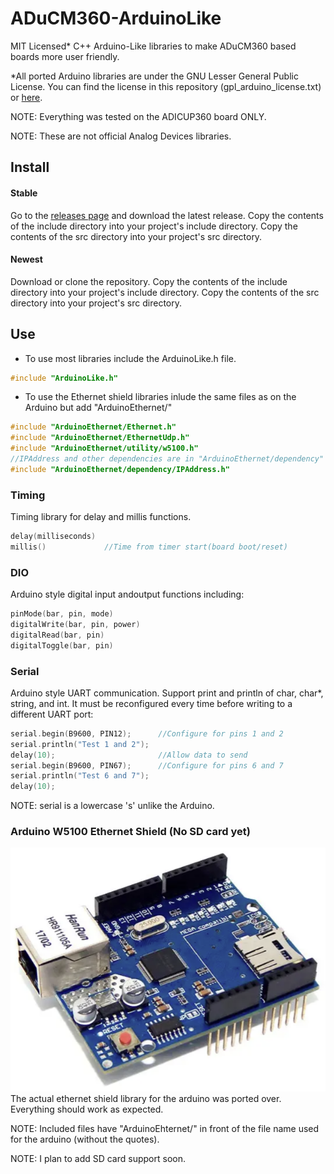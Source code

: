 # ADuCM360-ArduinoLike
MIT Licensed* C++ Arduino-Like libraries to make ADuCM360 based boards more user friendly.

*All ported Arduino libraries are under the GNU Lesser General Public License. You can find the license in this repository (gpl_arduino_license.txt) or [here](https://github.com/arduino/Arduino/blob/master/license.txt).

NOTE: Everything was tested on the ADICUP360 board ONLY.

NOTE: These are not official Analog Devices libraries.
## Install
#### Stable
Go to the [releases page](https://github.com/MB3hel/ADuCM360-ArduinoLike/releases "Releases") and download the latest release. Copy the contents of the include directory into your project's include directory. Copy the contents of the src directory into your project's src directory.
#### Newest
Download or clone the repository. Copy the contents of the include directory into your project's include directory. Copy the contents of the src directory into your project's src directory.
## Use
- To use most libraries include the ArduinoLike.h file.
```cpp
#include "ArduinoLike.h"
```
- To use the Ethernet shield libraries inlude the same files as on the Arduino but add "ArduinoEthernet/"
```cpp
#include "ArduinoEthernet/Ethernet.h"
#include "ArduinoEthernet/EthernetUdp.h"
#include "ArduinoEthernet/utility/w5100.h"
//IPAddress and other dependencies are in "ArduinoEthernet/dependency"
#include "ArduinoEthernet/dependency/IPAddress.h"
```
### Timing
Timing library for delay and millis functions.
```cpp
delay(milliseconds)
millis()             //Time from timer start(board boot/reset)
```
### DIO
Arduino style digital input andoutput functions including:
```cpp
pinMode(bar, pin, mode)
digitalWrite(bar, pin, power)
digitalRead(bar, pin)
digitalToggle(bar, pin)
```
### Serial
Arduino style UART communication. Support print and println of char, char*, string, and int. It must be reconfigured every time before writing to a different UART port:
```cpp
serial.begin(B9600, PIN12);      //Configure for pins 1 and 2
serial.println("Test 1 and 2");
delay(10);                       //Allow data to send
serial.begin(B9600, PIN67);      //Configure for pins 6 and 7
serial.println("Test 6 and 7");
delay(10);
```
NOTE: serial is a lowercase 's' unlike the Arduino.
### Arduino W5100 Ethernet Shield (No SD card yet)
![W5100](./img/W5100.png)
The actual ethernet shield library for the arduino was ported over. Everything should work as expected.

NOTE: Included files have "ArduinoEhternet/" in front of the file name used for the arduino (without the quotes).

NOTE: I plan to add SD card support soon.